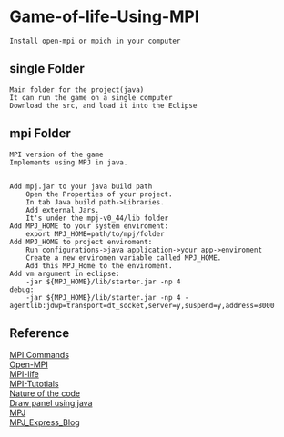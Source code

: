 # Game-of-life-Using-MPI
    Install open-mpi or mpich in your computer
## single Folder
    Main folder for the project(java)
    It can run the game on a single computer
    Download the src, and load it into the Eclipse

## mpi Folder
    MPI version of the game
    Implements using MPJ in java.


    Add mpj.jar to your java build path
        Open the Properties of your project.
        In tab Java build path->Libraries.
        Add external Jars.
        It's under the mpj-v0_44/lib folder
    Add MPJ_HOME to your system enviroment:
        export MPJ_HOME=path/to/mpj/folder
    Add MPJ_HOME to project enviroment:
        Run configurations->java application->your app->enviroment
        Create a new enviromen variable called MPJ_HOME.
        Add this MPJ_Home to the enviroment.
    Add vm argument in eclipse:
        -jar ${MPJ_HOME}/lib/starter.jar -np 4
    debug:
        -jar ${MPJ_HOME}/lib/starter.jar -np 4 -agentlib:jdwp=transport=dt_socket,server=y,suspend=y,address=8000



## Reference
[MPI Commands](http://www.mpich.org/static/docs/latest/www/)<br>
[Open-MPI](https://www.open-mpi.org/doc/current/)<br>
[MPI-life](https://github.com/freetonik/MPI-life)<br>
[MPI-Tutotials](http://mpitutorial.com/tutorials/)<br>
[Nature of the code](http://natureofcode.com/book/chapter-7-cellular-automata/)<br>
[Draw panel using java](http://zetcode.com/gfx/java2d/basicdrawing/)<br>
[MPJ](http://mpj-express.org/docs/javadocs/index.html)<br>
[MPJ_Express_Blog](http://mpjexpress.blogspot.com)


